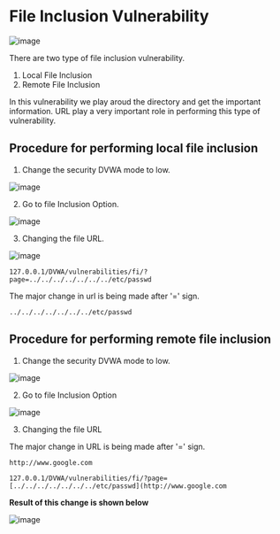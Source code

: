 # File Inclusion Vulnerability 

![image](https://user-images.githubusercontent.com/60937657/199600708-01f43c4a-6d37-488c-865f-d39e86c1afb4.png)

There are two type of file inclusion vulnerability. 
1. Local File Inclusion 
2. Remote File Inclusion 

In this vulnerability we play aroud the directory and get the important information. URL play a very important role in performing this type of vulnerability. 

## Procedure for performing local file inclusion 

1. Change the security DVWA mode to low.

![image](https://user-images.githubusercontent.com/60937657/197385784-f960820c-4be8-4f31-911d-1858f32b5e34.png)

2. Go to file Inclusion Option. 

![image](https://user-images.githubusercontent.com/60937657/197388618-02afd06e-c9f7-4422-b0cb-1e33d3f6ff85.png)

3. Changing the file URL.

![image](https://user-images.githubusercontent.com/60937657/197388820-3867654d-36cc-4c5e-af96-d06b23929a9a.png)

```
127.0.0.1/DVWA/vulnerabilities/fi/?page=../../../../../../../etc/passwd
```

The major change in url is being made after '=' sign. 

```
../../../../../../../etc/passwd
```

## Procedure for performing remote file inclusion

1. Change the security DVWA mode to low. 

![image](https://user-images.githubusercontent.com/60937657/197385784-f960820c-4be8-4f31-911d-1858f32b5e34.png)

2. Go to file Inclusion Option 

![image](https://user-images.githubusercontent.com/60937657/197388618-02afd06e-c9f7-4422-b0cb-1e33d3f6ff85.png)

3. Changing the file URL 

The major change in URL is being made after '=' sign. 

```
http://www.google.com
```

```
127.0.0.1/DVWA/vulnerabilities/fi/?page=[../../../../../../../etc/passwd](http://www.google.com

```

**Result of this change is shown below**

![image](https://user-images.githubusercontent.com/60937657/197389222-73336f99-16f5-4642-bd89-96e4915ccf2c.png)

